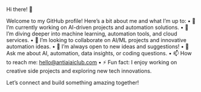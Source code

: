 Hi there! 👋

Welcome to my GitHub profile! Here’s a bit about me and what I’m up to:
	•	🔭 I’m currently working on AI-driven projects and automation solutions.
	•	🌱 I’m diving deeper into machine learning, automation tools, and cloud services.
	•	👯 I’m looking to collaborate on AI/ML projects and innovative automation ideas.
	•	🤔 I’m always open to new ideas and suggestions!
	•	💬 Ask me about AI, automation, data insights, or coding questions.
	•	📫 How to reach me: hello@antiaiaiclub.com
	•	⚡ Fun fact: I enjoy working on creative side projects and exploring new tech innovations.

Let’s connect and build something amazing together!
